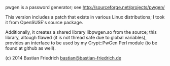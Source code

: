 pwgen is a password generator; see
http://sourceforge.net/projects/pwgen/

This version includes a patch that exists in various Linux distributions; I
took it from OpenSUSE's source package.

Additionally, it creates a shared library libpwgen.so from the source; this
library, altough flawed (it is not thread safe due to global variables),
provides an interface to be used by my Crypt::PwGen Perl module (to be found
at github as well).

(c) 2014 Bastian Friedrich <bastian@bastian-friedrich.de>
